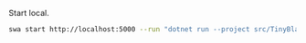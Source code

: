 

Start local.


```bash
swa start http://localhost:5000 --run "dotnet run --project src/TinyBlazorAdmin/TinyBlazorAdmin.csproj" --api-location src/AdminApi
```
